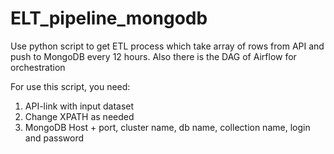 # ELT_pipeline_mongodb
Use python script to get ETL process which take array of rows from API and push to MongoDB every 12 hours.
Also there is the DAG of Airflow for orchestration

For use this script, you need:

1. API-link with input dataset
2. Change XPATH as needed
3. MongoDB Host + port, cluster name, db name, collection name, login and password
